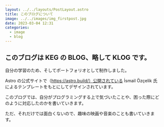 ```yaml
---
layout: ../../layouts/PostLayout.astro
title: このブログについて
image: ../../images/img_firstpost.jpg
date: 2023-03-04 12:31
categories:
  - image
  - blog
---
```


## このブログは KEG の BLOG、略して KLOG です。

自分の学習のため、そしてポートフォリオとして制作しました。

Astro の公式サイトで（https://astro.build/）公開されている
İsmail Özçelik 氏によるテンプレートをもとにしてデザインされています。

このブログでは、自分がプログラミングする上で気づいたことや、困った際にどのように対応したのかを書いていきます。

ただ、それだけでは面白くないので、趣味の映画や音楽のことも書いていきます。

